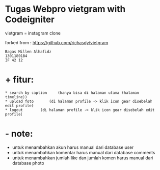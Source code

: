 # Tugas Webpro vietgram with Codeigniter

vietgram = instagram clone

forked from : https://github.com/richasdy/vietgram



	Bagas Millen Alhafidz
	1301180184
	IF 42 12


# + fitur:
	* search by caption 	(hanya bisa di halaman utama (halaman timeline))
	* upload foto 		(di halaman profile -> klik icon gear disebelah edit profile)
	* logout 		(di halaman profile -> klik icon gear disebelah edit profile)


# - note:
* untuk menambahkan akun harus manual dari database user
* untuk menambahkan komentar harus manual dari database comments
* untuk menambahkan jumlah like dan jumlah komen harus manual dari database photo


